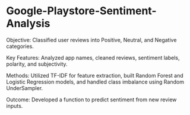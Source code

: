 # Google-Playstore-Sentiment-Analysis

Objective: Classified user reviews into Positive, Neutral, and Negative categories.  

Key Features: Analyzed app names, cleaned reviews, sentiment labels, polarity, and subjectivity. 

Methods: Utilized TF-IDF for feature extraction, built Random Forest and Logistic Regression models, and handled class imbalance using Random UnderSampler.  

Outcome: Developed a function to predict sentiment from new review inputs.    
